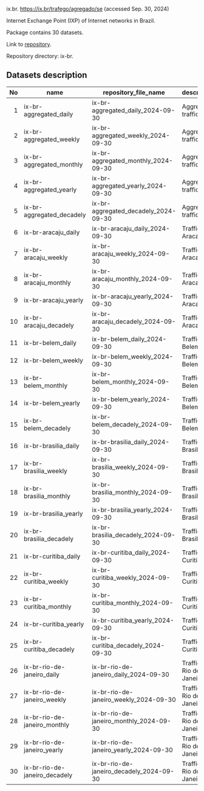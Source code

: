 ix.br. https://ix.br/trafego/agregado/se (accessed Sep. 30, 2024)

Internet Exchange Point (IXP) of Internet networks in Brazil.

Package contains 30 datasets.

Link to [repository](https://figshare.com/projects/Traffic_Weaver_-_Time_Varying_Network_Traffic_Datasets/219601).

Repository directory: ix-br.

## Datasets description

| No | name                          | repository_file_name                     | description               | unit | period    |
|---:|-------------------------------|------------------------------------------|---------------------------|------|-----------|
|  1 | ix-br-aggregated_daily        | ix-br-aggregated_daily_2024-09-30        | Aggregated traffic        | Tbps | 27 hours  |
|  2 | ix-br-aggregated_weekly       | ix-br-aggregated_weekly_2024-09-30       | Aggregated traffic        | Tbps | 7 days    |
|  3 | ix-br-aggregated_monthly      | ix-br-aggregated_monthly_2024-09-30      | Aggregated traffic        | Tbps | 31 days   |
|  4 | ix-br-aggregated_yearly       | ix-br-aggregated_yearly_2024-09-30       | Aggregated traffic        | Tbps | 1 year    |
|  5 | ix-br-aggregated_decadely     | ix-br-aggregated_decadely_2024-09-30     | Aggregated traffic        | Tbps | 7 years   |
|  6 | ix-br-aracaju_daily           | ix-br-aracaju_daily_2024-09-30           | Traffic in Aracaju        | Gbps | 30 hours  |
|  7 | ix-br-aracaju_weekly          | ix-br-aracaju_weekly_2024-09-30          | Traffic in Aracaju        | Gbps | 8 days    |
|  8 | ix-br-aracaju_monthly         | ix-br-aracaju_monthly_2024-09-30         | Traffic in Aracaju        | Gbps | 36 days   |
|  9 | ix-br-aracaju_yearly          | ix-br-aracaju_yearly_2024-09-30          | Traffic in Aracaju        | Gbps | 13 months |
| 10 | ix-br-aracaju_decadely        | ix-br-aracaju_decadely_2024-09-30        | Traffic in Aracaju        | Gbps | 5 years   |
| 11 | ix-br-belem_daily             | ix-br-belem_daily_2024-09-30             | Traffic in Belem          | Gbps | 30 hours  |
| 12 | ix-br-belem_weekly            | ix-br-belem_weekly_2024-09-30            | Traffic in Belem          | Gbps | 8 days    |
| 13 | ix-br-belem_monthly           | ix-br-belem_monthly_2024-09-30           | Traffic in Belem          | Gbps | 36 days   |
| 14 | ix-br-belem_yearly            | ix-br-belem_yearly_2024-09-30            | Traffic in Belem          | Gbps | 13 months |
| 15 | ix-br-belem_decadely          | ix-br-belem_decadely_2024-09-30          | Traffic in Belem          | Gbps | 5 years   |
| 16 | ix-br-brasilia_daily          | ix-br-brasilia_daily_2024-09-30          | Traffic in Brasilia       | Gbps | 30 hours  |
| 17 | ix-br-brasilia_weekly         | ix-br-brasilia_weekly_2024-09-30         | Traffic in Brasilia       | Gbps | 8 days    |
| 18 | ix-br-brasilia_monthly        | ix-br-brasilia_monthly_2024-09-30        | Traffic in Brasilia       | Gbps | 36 days   |
| 19 | ix-br-brasilia_yearly         | ix-br-brasilia_yearly_2024-09-30         | Traffic in Brasilia       | Gbps | 13 months |
| 20 | ix-br-brasilia_decadely       | ix-br-brasilia_decadely_2024-09-30       | Traffic in Brasilia       | Gbps | 5 years   |
| 21 | ix-br-curitiba_daily          | ix-br-curitiba_daily_2024-09-30          | Traffic in Curitiba       | Gbps | 30 hours  |
| 22 | ix-br-curitiba_weekly         | ix-br-curitiba_weekly_2024-09-30         | Traffic in Curitiba       | Gbps | 8 days    |
| 23 | ix-br-curitiba_monthly        | ix-br-curitiba_monthly_2024-09-30        | Traffic in Curitiba       | Gbps | 36 days   |
| 24 | ix-br-curitiba_yearly         | ix-br-curitiba_yearly_2024-09-30         | Traffic in Curitiba       | Gbps | 13 months |
| 25 | ix-br-curitiba_decadely       | ix-br-curitiba_decadely_2024-09-30       | Traffic in Curitiba       | Gbps | 5 years   |
| 26 | ix-br-rio-de-janeiro_daily    | ix-br-rio-de-janeiro_daily_2024-09-30    | Traffic in Rio de Janeiro | Tbps | 30 hours  |
| 27 | ix-br-rio-de-janeiro_weekly   | ix-br-rio-de-janeiro_weekly_2024-09-30   | Traffic in Rio de Janeiro | Tbps | 8 days    |
| 28 | ix-br-rio-de-janeiro_monthly  | ix-br-rio-de-janeiro_monthly_2024-09-30  | Traffic in Rio de Janeiro | Tbps | 36 days   |
| 29 | ix-br-rio-de-janeiro_yearly   | ix-br-rio-de-janeiro_yearly_2024-09-30   | Traffic in Rio de Janeiro | Tbps | 13 months |
| 30 | ix-br-rio-de-janeiro_decadely | ix-br-rio-de-janeiro_decadely_2024-09-30 | Traffic in Rio de Janeiro | Tbps | 5 years   |
